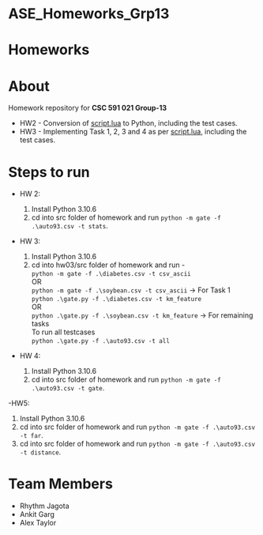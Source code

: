 # ASE_Homeworks_Grp13
# Homeworks

# About
Homework repository for **CSC 591 021 Group-13**<br/>
- HW2 - Conversion of <a href="https://github.com/timm/lo/blob/main/docs/gatecode.pdf">script.lua</a> to Python, including the test cases.
- HW3 - Implementing Task 1, 2, 3 and 4 as per <a href="https://github.com/txt/aa24/blob/main/docs/hw03.md">script.lua</a>, including the test cases.
  
# Steps to run
- HW 2:
  1. Install Python 3.10.6
  2. cd into src folder of homework and run ```python -m gate -f .\auto93.csv -t stats```.
     
- HW 3:
  1. Install Python 3.10.6
  2. cd into hw03/src folder of homework and run - 
   <br /> ```python -m gate -f .\diabetes.csv -t csv_ascii```
   <br /> OR
   <br /> ```python -m gate -f .\soybean.csv -t csv_ascii``` -> For Task 1
   <br /> ```python .\gate.py -f .\diabetes.csv -t km_feature```
   <br /> OR
   <br /> ```python .\gate.py -f .\soybean.csv -t km_feature``` -> For remaining tasks
   <br /> To run all testcases
   <br /> ```python .\gate.py -f .\auto93.csv -t all```

- HW 4:
  1. Install Python 3.10.6
  2. cd into src folder of homework and run ```python -m gate -f .\auto93.csv -t gate```.
 
-HW5:
  1. Install Python 3.10.6
  2. cd into src folder of homework and run ```python -m gate -f .\auto93.csv -t far```.
  3. cd into src folder of homework and run ```python -m gate -f .\auto93.csv -t distance```.


# Team Members
 - Rhythm Jagota
 - Ankit Garg
 - Alex Taylor
    
